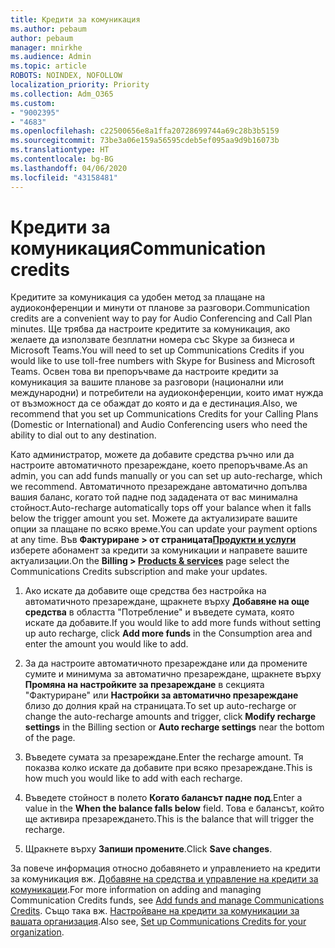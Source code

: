 ```yaml
---
title: Кредити за комуникация
ms.author: pebaum
author: pebaum
manager: mnirkhe
ms.audience: Admin
ms.topic: article
ROBOTS: NOINDEX, NOFOLLOW
localization_priority: Priority
ms.collection: Adm_O365
ms.custom:
- "9002395"
- "4683"
ms.openlocfilehash: c22500656e8a1ffa20728699744a69c28b3b5159
ms.sourcegitcommit: 73be3a06e159a56595cdeb5ef095aa9d9b16073b
ms.translationtype: HT
ms.contentlocale: bg-BG
ms.lasthandoff: 04/06/2020
ms.locfileid: "43158481"
---
```

# <a name="communication-credits"></a><span data-ttu-id="87e26-102">Кредити за комуникация</span><span class="sxs-lookup"><span data-stu-id="87e26-102">Communication credits</span></span>

<span data-ttu-id="87e26-103">Кредитите за комуникация са удобен метод за плащане на аудиоконференции и минути от планове за разговори.</span><span class="sxs-lookup"><span data-stu-id="87e26-103">Communication credits are a convenient way to pay for Audio Conferencing and Call Plan minutes.</span></span>  <span data-ttu-id="87e26-104">Ще трябва да настроите кредитите за комуникация, ако желаете да използвате безплатни номера със Skype за бизнеса и Microsoft Teams.</span><span class="sxs-lookup"><span data-stu-id="87e26-104">You will need to set up Communications Credits if you would like to use toll-free numbers with Skype for Business and Microsoft Teams.</span></span>  <span data-ttu-id="87e26-105">Освен това ви препоръчваме да настроите кредити за комуникация за вашите планове за разговори (национални или международни) и потребители на аудиоконференции, които имат нужда от възможност да се обаждат до която и да е дестинация.</span><span class="sxs-lookup"><span data-stu-id="87e26-105">Also, we recommend that you set up Communications Credits for your Calling Plans (Domestic or International) and Audio Conferencing users who need the ability to dial out to any destination.</span></span>

<span data-ttu-id="87e26-106">Като администратор, можете да добавите средства ръчно или да настроите автоматичното презареждане, което препоръчваме.</span><span class="sxs-lookup"><span data-stu-id="87e26-106">As an admin, you can add funds manually or you can set up auto-recharge, which we recommend.</span></span>  <span data-ttu-id="87e26-107">Автоматичното презареждане автоматично допълва вашия баланс, когато той падне под зададената от вас минимална стойност.</span><span class="sxs-lookup"><span data-stu-id="87e26-107">Auto-recharge automatically tops off your balance when it falls below the trigger amount you set.</span></span>  <span data-ttu-id="87e26-108">Можете да актуализирате вашите опции за плащане по всяко време.</span><span class="sxs-lookup"><span data-stu-id="87e26-108">You can update your payment options at any time.</span></span> <span data-ttu-id="87e26-109">Във **Фактуриране > от страницата[Продукти и услуги](https://go.microsoft.com/fwlink/p/?linkid=842054)** изберете абонамент за кредити за комуникации и направете вашите актуализации.</span><span class="sxs-lookup"><span data-stu-id="87e26-109">On the **Billing > [Products & services](https://go.microsoft.com/fwlink/p/?linkid=842054)** page select the Communications Credits subscription and make your updates.</span></span>

1. <span data-ttu-id="87e26-110">Ако искате да добавите още средства без настройка на автоматичното презареждане, щракнете върху **Добавяне на още средства** в областта "Потребление" и въведете сумата, която искате да добавите.</span><span class="sxs-lookup"><span data-stu-id="87e26-110">If you would like to add more funds without setting up auto recharge, click **Add more funds** in the Consumption area and enter the amount you would like to add.</span></span>

2. <span data-ttu-id="87e26-111">За да настроите автоматичното презареждане или да промените сумите и минимума за автоматично презареждане, щракнете върху **Промяна на настройките за презареждане** в секцията "Фактуриране" или **Настройки за автоматично презареждане** близо до долния край на страницата.</span><span class="sxs-lookup"><span data-stu-id="87e26-111">To set up auto-recharge or change the auto-recharge amounts and trigger, click **Modify recharge settings** in the Billing section or **Auto recharge settings** near the bottom of the page.</span></span>  

3. <span data-ttu-id="87e26-112">Въведете сумата за презареждане.</span><span class="sxs-lookup"><span data-stu-id="87e26-112">Enter the recharge amount.</span></span>  <span data-ttu-id="87e26-113">Тя показва колко искате да добавите при всяко презареждане.</span><span class="sxs-lookup"><span data-stu-id="87e26-113">This is how much you would like to add with each recharge.</span></span>  

4. <span data-ttu-id="87e26-114">Въведете стойност в полето **Когато балансът падне под**.</span><span class="sxs-lookup"><span data-stu-id="87e26-114">Enter a value in the **When the balance falls below** field.</span></span>  <span data-ttu-id="87e26-115">Това е балансът, който ще активира презареждането.</span><span class="sxs-lookup"><span data-stu-id="87e26-115">This is the balance that will trigger the recharge.</span></span>

5. <span data-ttu-id="87e26-116">Щракнете върху **Запиши промените**.</span><span class="sxs-lookup"><span data-stu-id="87e26-116">Click **Save changes**.</span></span>

<span data-ttu-id="87e26-117">За повече информация относно добавянето и управлението на кредити за комуникация вж. [Добавяне на средства и управление на кредити за комуникации](https://docs.microsoft.com/microsoftteams/add-funds-and-manage-communications-credits).</span><span class="sxs-lookup"><span data-stu-id="87e26-117">For more information on adding and managing Communication Credits funds, see [Add funds and manage Communications Credits](https://docs.microsoft.com/microsoftteams/add-funds-and-manage-communications-credits).</span></span> <span data-ttu-id="87e26-118">Също така вж. [Настройване на кредити за комуникации за вашата организация](https://docs.microsoft.com/microsoftteams/set-up-communications-credits-for-your-organization).</span><span class="sxs-lookup"><span data-stu-id="87e26-118">Also see, [Set up Communications Credits for your organization](https://docs.microsoft.com/microsoftteams/set-up-communications-credits-for-your-organization).</span></span>
